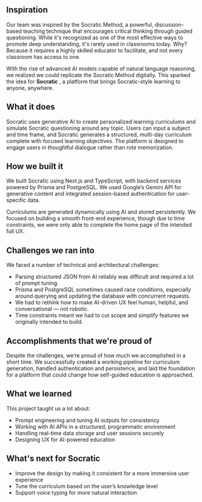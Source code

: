 ## Inspiration

Our team was inspired by the Socratic Method, a powerful, discussion-based teaching technique that encourages critical thinking through guided questioning. While it's recognized as one of the most effective ways to promote deep understanding, it's rarely used in classrooms today. Why? Because it requires a highly skilled educator to facilitate, and not every classroom has access to one.

With the rise of advanced AI models capable of natural language reasoning, we realized we could replicate the Socratic Method digitally. This sparked the idea for **Socratic** , a platform that brings Socratic-style learning to anyone, anywhere.

## What it does

Socratic uses generative AI to create personalized learning curriculums and simulate Socratic questioning around any topic. Users can input a subject and time frame, and Socratic generates a structured, multi-day curriculum complete with focused learning objectives. The platform is designed to engage users in thoughtful dialogue rather than rote memorization.

## How we built it

We built Socratic using Next.js and TypeScript, with backend services powered by Prisma and PostgreSQL. We used Google’s Gemini API for generative content and integrated session-based authentication for user-specific data.

Curriculums are generated dynamically using AI and stored persistently. We focused on building a smooth front-end experience, though due to time constraints, we were only able to complete the home page of the intended full UX.

## Challenges we ran into

We faced a number of technical and architectural challenges:
- Parsing structured JSON from AI reliably was difficult and required a lot of prompt tuning.
- Prisma and PostgreSQL sometimes caused race conditions, especially around querying and updating the database with concurrent requests.
- We had to rethink how to make AI-driven UX feel human, helpful, and conversational — not robotic.
- Time constraints meant we had to cut scope and simplify features we originally intended to build.

## Accomplishments that we're proud of

Despite the challenges, we’re proud of how much we accomplished in a short time. We successfully created a working pipeline for curriculum generation, handled authentication and persistence, and laid the foundation for a platform that could change how self-guided education is approached.

## What we learned

This project taught us a lot about:
- Prompt engineering and tuning AI outputs for consistency
- Working with AI APIs in a structured, programmatic environment
- Handling real-time data storage and user sessions securely
- Designing UX for AI-powered education

## What's next for Socratic

- Improve the design by making it consistent for a more immersive user experience  
- Tune the curriculum based on the user’s knowledge level  
- Support voice typing for more natural interaction
